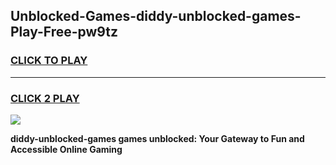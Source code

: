 
## Unblocked-Games-diddy-unblocked-games-Play-Free-pw9tz
<h3>
<a href="https://premium76.site?title=diddy-unblocked-games&ref=21A">CLICK TO PLAY</a></h3>
<hr>

<h3>
<a href="https://premium76.site?title=diddy-unblocked-games&ref=21A">CLICK 2 PLAY</a>
  
</h3>

<a href="https://premium76.site?title=diddy-unblocked-games&ref=21A"><img src="https://clearcache.store/games.png"></a>


**diddy-unblocked-games games unblocked: Your Gateway to Fun and Accessible Online Gaming**
